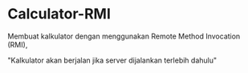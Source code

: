 # Calculator-RMI
Membuat kalkulator dengan menggunakan Remote Method Invocation (RMI),             

"Kalkulator akan berjalan jika server dijalankan terlebih dahulu"
